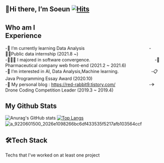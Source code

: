 </dv>
<h2>
 <!---https://hits.seeyoufarm.com/ -->

🍨Hi there, I’m Soeun
[![Hits](https://hits.seeyoufarm.com/api/count/incr/badge.svg?url=https%3A%2F%2Fgithub.com%2FKnowsoeun%2FKnowsoeun&count_bg=%23D71515&title_bg=%23555555&icon=waze.svg&icon_color=%23E7E7E7&title=hits&edge_flat=false)](https://github.com/Knowsoeun/Knowsoeun)

 </h2>
 <h2>Who am I　　　　　　　　               　　　　　　　　 　Experience</h2>
 
-🌱 I’m currently learning Data Analysis 　　　 　　　　    　     　    　　　　    -🧏‍♀️Public data internship (2021.8 ~)  
-👩🏻‍🎓 I majored in software convergence.　          　　　　　         　          　 　　　         　      　-🏬Pharmaceutical company web front-end (2021.2 ~ 2021.6)<br>
-👀 I’m interested in AI, Data Analysis,Machine learning.        　     　 　         　 　　-📋 Java Programming Essay Award (2020.10)<br>
-🧐 My personal blog : https://red-rabbit9.tistory.com/ 　 　 　　    　   　        -✈Drone Coding Competition Leader (2019.3 ~ 2019.4) <br>

 <h2>My Github Stats</h2>  


 ![Anurag's GitHub stats](https://github-readme-stats.vercel.app/api?username=Knowsoeun&show_icons=true&theme=white) [![Top Langs](https://github-readme-stats.vercel.app/api/top-langs/?username=Knowsoeun&langs_count=5&layout=compact&theme=white)](https://github.com/Knowsoeun/Knowsoeun)
![a_9220601500_2026e1098266bc6df433535f5217afb103564ccf](https://user-images.githubusercontent.com/63652571/129332389-e8e63a8e-838a-4a68-a521-37f843e4cb17.gif)　
<!--[![Solved.ac프로필](http://mazassumnida.wtf/api/generate_badge?boj=orpia)](https://solved.ac/orpia)-->
 </div><h3>
 

 
 
<!-- [![Solved.ac Profile](http://mazassumnida.wtf/api/v2/generate_badge?boj=orpia)](https://solved.ac/orpia/)-->
<!-- [![Top Langs](https://github-readme-stats.vercel.app/api/top-langs/?username=Knowsoeun&langs_count=5&layout=compact&theme=dark)](https://github.com/Knowsoeun/Knowsoeun)-->
  
<!-- [![Top Langs](https://github-readme-stats.vercel.app/api/top-langs/?username=Knowsoeun)](https://github.com/Knowsoeun/github-readme-stats)-->

 <!--[![Solved.ac프로필](http://mazassumnida.wtf/api/pastel/generate_badge?boj=orpia)](https://solved.ac/orpia)-->
 <h3> 


<!--![Anurag's GitHub stats](https://github-readme-stats.vercel.app/api?username=Knowsoeun&show_icons=true&theme=dracula) -->




 <!--[![Solved.ac프로필](http://mazassumnida.wtf/api/pastel/generate_badge?boj=orpia)](https://solved.ac/orpia)-->
 
  <!---테마 : dracula  tokyonight--->
<h2>🛠Tech Stack</h2> 
Techs that I've worked on at least one project
</br>
</br>
<!-- 
  <img src="https://img.shields.io/badge/C++-378ce5?style=flat-square&logo=CPLUSPLUS&logoColor=white"/> <img src="https://img.shields.io/badge/Python3-ffce00?style=flat-square&logo=Python&logoColor=white"/>  <img src="https://img.shields.io/badge/JAVA-e97b52?style=flat-square&logo=java&logoColor=white"/></br>  <img src="https://img.shields.io/badge/R-c6c2b9?style=flat-square&logo=r&logoColor=white"/>  <img src="https://img.shields.io/badge/Drone coding-050300?style=flat-square&logo=drone&logoColor=white"/> <img src="https://img.shields.io/badge/arduino-2d8a84?style=flat-square&logo=arduino&logoColor=white"/> <img src="https://img.shields.io/badge/MFC-ea9618?style=flat-square&logo=MFC&logoColor="/>  <img src="https://img.shields.io/badge/HTML-E34F26?style=flat-square&logo=HTML5&logoColor=white"/>  <img src="https://img.shields.io/badge/CSS3-1c29d8?style=flat-square&logo=CSS3&logoColor=white"/> <br/>
  -->
<!--  아이콘 홈페이지 : ttps://simpleicons.org/  -->
 
  </div>
 <br/><br/>
<!---# 아래 mkdown을 참조해서, 자신의 github에 사용하자
- username=[사용자이름]
- langs_count=[화면에 표기될 언어갯수]
- layout=[화면에 리스트 형식 혹은 통계치로 보여질지 여부]
- theme=[default는 white배경. 그 외 theme는 github-readme-stats 참조]
- () = [위에 만든 자신의 username로 생성된 Repo주소]--- jogilsang>

<!---https://github.com/anuraghazra/github-readme-stats --->


<!---
- 👀 I’m interested in ...
- 🌱 I’m currently learning ...
- 💞️ I’m looking to collaborate on ...
- 📫 How to reach me ...--->

<!---
Knowsoeun/Knowsoeun is a ✨ special ✨ repository because its `README.md` (this file) appears on your GitHub profile.
You can click the Preview link to take a look at your changes.
--->
